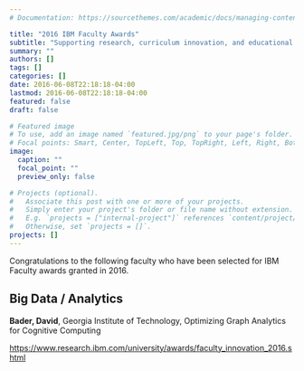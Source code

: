 ```yaml
---
# Documentation: https://sourcethemes.com/academic/docs/managing-content/

title: "2016 IBM Faculty Awards"
subtitle: "Supporting research, curriculum innovation, and educational assistance"
summary: ""
authors: []
tags: []
categories: []
date: 2016-06-08T22:18:18-04:00
lastmod: 2016-06-08T22:18:18-04:00
featured: false
draft: false

# Featured image
# To use, add an image named `featured.jpg/png` to your page's folder.
# Focal points: Smart, Center, TopLeft, Top, TopRight, Left, Right, BottomLeft, Bottom, BottomRight.
image:
  caption: ""
  focal_point: ""
  preview_only: false

# Projects (optional).
#   Associate this post with one or more of your projects.
#   Simply enter your project's folder or file name without extension.
#   E.g. `projects = ["internal-project"]` references `content/project/deep-learning/index.md`.
#   Otherwise, set `projects = []`.
projects: []
---
```


Congratulations to the following faculty who have been selected for IBM Faculty awards granted in 2016.

## Big Data / Analytics ##

**Bader, David**, Georgia Institute of Technology, Optimizing Graph Analytics for Cognitive Computing

https://www.research.ibm.com/university/awards/faculty_innovation_2016.shtml
